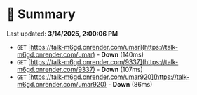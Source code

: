 # 📖 Summary
Last updated: **3/14/2025, 2:00:06 PM**

- `GET` [https://talk-m6gd.onrender.com/umar](https://talk-m6gd.onrender.com/umar) - **Down** (140ms)
- `GET` [https://talk-m6gd.onrender.com/9337](https://talk-m6gd.onrender.com/9337) - **Down** (107ms)
- `GET` [https://talk-m6gd.onrender.com/umar920](https://talk-m6gd.onrender.com/umar920) - **Down** (86ms)

